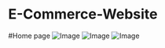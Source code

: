 # E-Commerce-Website
#Home page
![Image](https://github.com/user-attachments/assets/3356bda7-8897-4b3d-952c-cef056b20b1f)
![Image](https://github.com/user-attachments/assets/998c1d3f-6224-422e-ac22-75c08f3d3a18)
![Image](https://github.com/user-attachments/assets/880d7848-5e98-412e-b2f3-342f012b4652)
